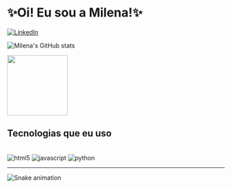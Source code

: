 #  ✨Oi! Eu sou a Milena!✨

[![LinkedIn](https://img.shields.io/badge/LinkedIn-0077B5?style=for-the-badge&logo=linkedin&logoColor=white)](https://www.linkedin.com/in/milena-crist-4b2b88205/)
</div>

![Milena's GitHub stats](https://github-readme-stats.vercel.app/api?username=milenaksk&show_icons=true&theme=radical)

<img height="140em"  align="center" src="https://github-readme-stats.vercel.app/api/top-langs/?username=milenaksk&layout=compact&langs_count=7&theme=radical" />

##  Tecnologias que eu uso
<div style="display: inline_block"></br>
<img align="center" alt="html5" src="https://img.shields.io/badge/HTML5-E34F26?style=for-the-badge&logo=html5&logoColor=white" />
<img align="center" alt="javascript" src="https://img.shields.io/badge/JavaScript-F7DF1E?style=for-the-badge&logo=javascript&logoColor=black" />
<img align="center" alt="python" src="https://img.shields.io/badge/Python-3776AB?style=for-the-badge&logo=python&logoColor=white" />

<hr>

![Snake animation](https://github.com/milenaksk/milenaksk/blob/output/github-contribution-grid-snake.svg)

